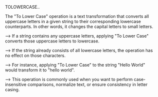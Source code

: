 TOLOWERCASE..

The "To Lower Case" operation is a text transformation that converts all uppercase letters in a given string to their corresponding lowercase counterparts. In other words, it changes the capital letters to small letters.

--> If a string contains any uppercase letters, applying "To Lower Case" converts those uppercase letters to lowercase.

--> If the string already consists of all lowercase letters, the operation has no effect on those characters.

--> For instance, applying "To Lower Case" to the string "Hello World" would transform it to "hello world".

--> This operation is commonly used when you want to perform case-insensitive comparisons, normalize text, or ensure consistency in letter casing.

